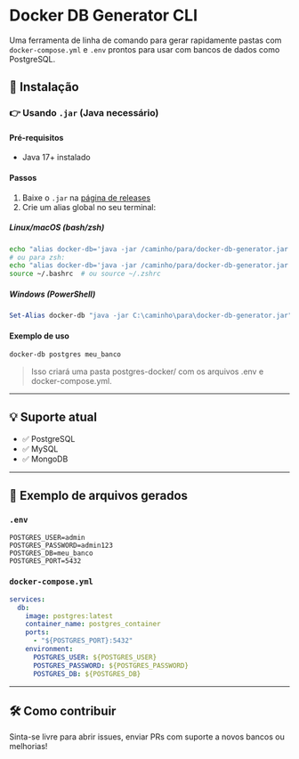 # Docker DB Generator CLI

Uma ferramenta de linha de comando para gerar rapidamente pastas com `docker-compose.yml` e `.env` prontos para usar com bancos de dados como PostgreSQL.

## 🔧 Instalação
### 👉 Usando `.jar` (Java necessário)

#### Pré-requisitos
- Java 17+ instalado

#### Passos
1. Baixe o `.jar` na [página de releases](https://github.com/DeVictor2002/docker-db-generator/releases/tag/v1.0.1)
2. Crie um alias global no seu terminal:

##### Linux/macOS (bash/zsh)
```bash
echo "alias docker-db='java -jar /caminho/para/docker-db-generator.jar'" >> ~/.bashrc
# ou para zsh:
echo "alias docker-db='java -jar /caminho/para/docker-db-generator.jar'" >> ~/.zshrc
source ~/.bashrc  # ou source ~/.zshrc
```
##### Windows (PowerShell)
```powershell
Set-Alias docker-db "java -jar C:\caminho\para\docker-db-generator.jar"
```
#### Exemplo de uso
```bash
docker-db postgres meu_banco
```
> Isso criará uma pasta postgres-docker/ com os arquivos .env e docker-compose.yml.
---
## 💡 Suporte atual
- ✅ PostgreSQL
- ✅ MySQL
- ✅ MongoDB
---
## 📝 Exemplo de arquivos gerados
### `.env`
```env
POSTGRES_USER=admin
POSTGRES_PASSWORD=admin123
POSTGRES_DB=meu_banco
POSTGRES_PORT=5432
```
### `docker-compose.yml`
```yaml
services:
  db:
    image: postgres:latest
    container_name: postgres_container
    ports:
      - "${POSTGRES_PORT}:5432"
    environment:
      POSTGRES_USER: ${POSTGRES_USER}
      POSTGRES_PASSWORD: ${POSTGRES_PASSWORD}
      POSTGRES_DB: ${POSTGRES_DB}
```
---
## 🛠 Como contribuir
Sinta-se livre para abrir issues, enviar PRs com suporte a novos bancos ou melhorias!
